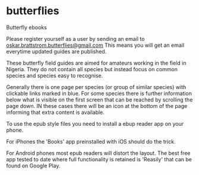 # butterflies
Butterfly ebooks

Please register yourself as a user by sending an email to oskar.brattstrom.butterflies@gmail.com This means you will get an email everytime updated guides are published. 

These butterfly field guides are aimed for amateurs working in the field in Nigeria. They do not contain all species but instead focus on common species and species easy to recognise. 

Generally there is one page per species (or group of similar species) with clickable links marked in blue. For some species there is further information below what is visible on the first screen that can be reached by scrolling the page down. IN these cases there will be an icon at the bottom of the page informing that extra content is available. 

To use the epub style files you need to install a ebup reader app on your phone. 

For iPhones the 'Books' app preinstalled with iOS should do the trick. 

For Android phones most epub readers will distort the layout. The best free app tested to date where full functionality is retained is 'Reasily' that can be found on Google Play.
